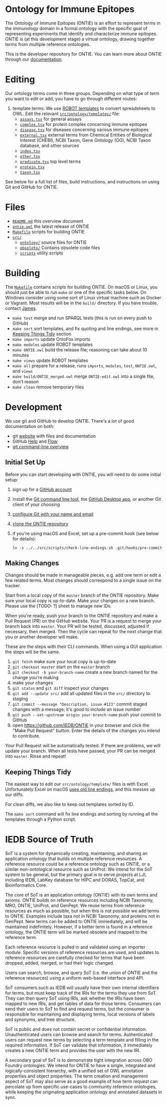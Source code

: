 
# Ontology for Immune Epitopes
The Ontology of Immune Epitopes (ONTIE) is an effort to represent terms in the immunology domain in a formal ontology with the specific goal of representing experiments that identify and characterize immune epitopes. ONTIE is (at this development stage) a virtual ontology, drawing together terms from multiple reference ontologies.

This is the developer repository for ONTIE. You can learn more about ONTIE through our [documentation](https://ontology.iedb.org/resources/ONTIE).

# Editing

Our ontology terms come in three groups. Depending on what type of term you want to edit or add, you have to go through different routes:

1. template terms: We use [ROBOT templates](http://robot.obolibrary.org/template) to convert spreadsheets to OWL. Edit the relevant [`src/ontology/templates/`](src/ontology/templates/) file:
    - [`assays.tsv`](src/ontology/templates/assays.tsv) for general assays
    - [`complex.tsv`](src/ontology/templates/complex.tsv) for protein complex concerning immune epitopes
    - [`disease.tsv`](src/ontology/disease.tsv) for diseases concerning various immune epitopes
    - [`external.tsv`](src/ontology/external.tsv) external terms from 
Chemical Entities of Biological Interest (CHEBI), NCBI Taxon, Gene Ontology (GO), NCBI Taxon database, and other sources
    - [`index.tsv`](src/ontology/index.tsv) 
    - [`other.tsv`](src/ontology/other.tsv)
    - [`predicate.tsv`](src/ontology/predicate.tsv) top level terms
    - [`protein.tsv`](src/ontology/protein.tsv)
    - [`taxon.tsv`](src/ontology/taxon.tsv)
    

See below for a full list of files, build instructions, and instructions on using Git and GitHub for ONTIE.


# Files

- [`README.md`](README.md) this overview document
- [`ontie.owl`](ontie.owl) the latest release of ONTIE
- [`Makefile`](Makefile) scripts for building ONTIE
- [`src/`](src/)
    - [`ontology/`](src/ontology/) source files for ONTIE
    - [`obsolete/`](src/obsolete) Contains obsolete code files
    - [`scripts`](src/scripts) utility scripts


# Building

The [`Makefile`](Makefile) contains scripts for building ONTIE. On macOS or Linux, you should just be able to run `make` or one of the specific tasks below. On Windows consider using some sort of Linux virtual machine such as Docker or Vagrant. Most results will be in the `build/` directory. If you have trouble, contact [James](mailto:james@overton.ca).

- `make test` merge and run SPARQL tests (this is run on every push to GitHub)
- `make sort` sort templates, and fix quoting and line endings, see more in [Keeping Things Tidy](#keeping-things-tidy) section
- `make imports` update OntoFox imports
- `make modules` update ROBOT templates
- `make ONTIE.owl` build the release file; reasoning can take about 10 minutes
- `make views` update ROBOT templates
- `make all` prepare for a release, runs `imports`, `modules`, `test`, `ONTIE.owl`, and `views`
- `make build/ONTIE_merged.owl` merge `ONTIE-edit.owl` into a single file, don't reason
- `make clean` remove temporary files


# Development

We use git and GitHub to develop ONTIE. There's a lot of good documentation on both:

- git [website](https://git-scm.com) with files and documentation
- GitHub [Help](https://help.github.com) and [Flow](https://guides.github.com/introduction/flow/)
- [git command-line overview](http://dont-be-afraid-to-commit.readthedocs.io/en/latest/git/commandlinegit.html)


## Initial Set Up

Before you can start developing with ONTIE, you will need to do some initial setup:

1. sign up for a [GitHub account](https://github.com)
2. install the [Git command line tool](https://help.github.com/articles/set-up-git/), the [GitHub Desktop app](https://help.github.com/articles/set-up-git/), or another Git client of your choosing
3. [configure Git with your name and email](https://help.github.com/articles/setting-your-username-in-git/)
4. [clone the ONTIE repository](https://help.github.com/articles/cloning-a-repository/)
5. if you're using macOS and Excel, set up a pre-commit hook (see below for details):

       ln -s ../../src/scripts/check-line-endings.sh .git/hooks/pre-commit


## Making Changes

Changes should be made in manageable pieces, e.g. add one term or edit a few related terms. Most changes should correspond to a single issue on the tracker.

Start from a local copy of the `master` branch of the ONTIE repository. Make sure your local copy is up-to-date. Make your changes on a new branch. Please use the [TODO: ?] sheet to manage new IDs.

When you're ready, push your branch to the ONTIE repository and make a Pull Request (PR) on the GitHub website. Your PR is a request to merge your branch back into `master`. Your PR will be tested, discussed, adjusted if necessary, then merged. Then the cycle can repeat for the next change that you or another developer will make.

These are the steps with their CLI commands. When using a GUI application the steps will be the same.

1. `git fetch` make sure your local copy is up-to-date
2. `git checkout master` start on the `master` branch
3. `git checkout -b your-branch-name` create a new branch named for the change you're making
4. make your changes
5. `git status` and `git diff` inspect your changes
6. `git add --update src/` add all updated files in the `src/` directory to staging
7. `git commit --message "Description, issue #123"` commit staged changes with a message; it's good to include an issue number
8. `git push --set-upstream origin your-branch-name` push your commit to GitHub
9. open <https://github.com/IEDB/ONTIE> in your browser and click the "Make Pull Request" button. Enter the details of the changes you intend to contribute.

Your Pull Request will be automatically tested. If there are problems, we will update your branch. When all tests have passed, your PR can be merged into `master`. Rinse and repeat!


## Keeping Things Tidy

The easiest way to edit our `src/ontology/template/` files is with Excel. Unfortunately Excel on macOS [uses old line endings](http://developmentality.wordpress.com/2010/12/06/excel-2008-for-macs-csv-bug/), and this messes up our diffs.

For clean diffs, we also like to keep out templates sorted by ID.

The `make sort` command will fix line endings and sorting by running all the templates through a Python script.


# IEDB Source of Truth

SoT is a system for dynamically creating, maintaining, and sharing an application ontology that builds on multiple reference resources. A reference resource could be a reference ontology such as ONTIE, or a similar non-ontological resource such as UniProt. We intend for the SoT system to be general, but the primary goal is to serve projects at LJI, including IEDB, LabKey database for HIPC and DORAS, TopCat, and Bioinformatics Core.

The core of SoT is an application ontology (ONTIE) with its own terms and axioms. ONTIE builds on reference resources including NCBI Taxonomy, MRO, ONTIE, UniProt, and GenPept. We reuse terms from reference resources as much as possible, but when this is not possible we add terms to ONTIE. Examples include taxa not in NCBI Taxonomy, and proteins not in GenPept. New terms can be added to ONTIE immediately, and will be maintained indefinitely. However, if a better term is found in a reference ontology, the ONTIE term will be marked obsolete and mapped to the reference term.

Each reference resource is pulled in and validated using an importer module. Specific versions of reference resources are used, and updates to reference resources are carefully checked for terms that have been dropped, added, merged, or had their logic changed.

Users can search, browse, and query SoT (i.e. the union of ONTIE and the reference resources) using a uniform web-based interface and API. 

SoT consumers such as IEDB will usually have their own internal identifiers for terms, but must keep track of the IRIs for the terms they use from SoT. They can then query SoT using IRIs, ask whether the IRIs have been mapped to new IRIs, and get tables of data for those terms. Consumers can send their users to SoT to find and request terms, but the consumer is responsible for maintaining and displaying terms, local versions of labels and synonyms, and tree structure.

SoT is public and does not contain secret or confidential information. Unauthenticated users can browse and search for terms. Authenticated users can request new terms by selecting a term template and filling in the required information. If SoT can validate that information, it immediately creates a new ONTIE term and provides the user with the new IRI.

A secondary goal of SoT is to demonstrate tight integration across OBO Foundry ontologies. We intend for ONTIE to have a single, integrated and logically-consistent hierarchy, with a unified set of OWL annotation properties and object properties. The term creation and management aspect of SoT may also serve as a good example of how term request can percolate up from specific use-cases to community reference ontologies, while keeping the originating application ontology and annotated datasets in sync.

